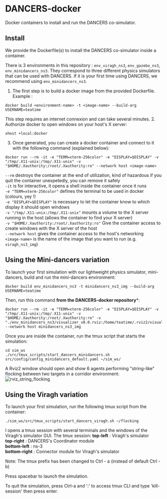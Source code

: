 # DANCERS-docker
Docker containers to install and run the DANCERS co-simulator.

## Install
We provide the Dockerfile(s) to install the DANCERS co-simulator inside a container.

There is 3 environments in this repository : `env_viragh_ns3`, `env_gazebo_ns3`, `env_minidancers_ns3`. They correspond to three different physics simulators that can be used with DANCERS. If it is your first time using DANCERS, we recommend using `env_minidancers_ns3`.

1. The first step is to build a docker image from the provided Dockerfile. Example :
```
docker build <environment-name> -t <image-name> --build-arg USERNAME=teatime
```
This step requires an internet connexion and can take several minutes.
2. Authorize docker to open windows on your host's X server:
```
xhost +local:docker
```
3. Once generated, you can create a docker container and connect to it with the following command (explained below):
```
docker run --rm -it -e "TERM=xterm-256color" -e "DISPLAY=$DISPLAY" -v "/tmp/.X11-unix:/tmp/.X11-unix" -v "$HOME/.Xauthority:/root/.Xauthority:ro" --network host <image-name>
```
`--rm` destroys the container at the end of utilization, kind of hazardous if you quit the container unexpetedly, you can remove it safely</br>
`-it` is for interactive, it opens a shell inside the container once it runs</br>
`-e "TERM=xterm-256color"` defines the terminal to be used in docker (colours, yey !)</br>
`-e "DISPLAY=$DISPLAY"` is necessary to let the container know to which display it should open windows</br>
`-v "/tmp/.X11-unix:/tmp/.X11-unix"` mounts a volume to the X server running in the host (allows the container to find your X server)</br>
`-v "$HOME/.Xauthority:/root/.Xauthority:ro"` Give the container access to create windows with the X server of the host</br>
`--network host` gives the container access to the host's networking</br>
`<image-name>` is the name of the image that you want to run (e.g. `viragh_ns3_img`)

## Using the Mini-dancers variation
To launch your first simulation with our lightweight physics simulator, mini-dancers, build and run the mini-dancers environment:
```
docker build env_minidancers_ns3 -t minidancers_ns3_img --build-arg USERNAME=teatime
```

Then, run this command **from the DANCERS-docker repository***: 
```
docker run --rm -it -e "TERM=xterm-256color" -e "DISPLAY=$DISPLAY" -v "/tmp/.X11-unix:/tmp/.X11-unix" -v "$HOME/.Xauthority:/root/.Xauthority:ro" -v "./env_minidancers_ns3/visualizer_v0.0.rviz:/home/teatime/.rviz2/visualizer_v0.0.rviz" --network host minidancers_ns3_img
```
Once you are inside the container, run the tmux script that starts the simulation:
```
cd sim_ws 
./src/tmux_scripts/start_dancers_minidancers.sh src/config/config_minidancers_default.yaml ~/sim_ws/
```
A Rviz2 window should open and show 6 agents performing "string-like" flocking between two targets in a corridor environment:
![rviz_string_flocking](https://github.com/user-attachments/assets/07ffd7cd-b830-49c1-bafc-28623d413415)


## Using the Viragh variation
To launch your first simulation, run the following tmux script from the container:
```
./sim_ws/src/tmux_scripts/start_dancers_viragh.sh ~/flocking
```
I opens a tmux session with several terminals and the windows of the Viragh's simulator GUI. The tmux session:
**top-left** : Viragh's simulator</br>
**top-right** : DANCERS's Coordinator module</br>
**bottom-left** : ns-3</br>
**bottom-right** : Connector module for Viragh's simulator</br>

Note: The tmux prefix has been changed to Ctrl - a (instead of default Ctrl - b)

Press spacebar to launch the simulation.

To quit the simulation, press Ctrl-a and ':' to access tmux CLI and type 'kill-session' then press enter.


